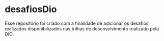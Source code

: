 # desafiosDio
Esse repositório foi criado com a finalidade de adicionar os desafios realizados disponibilizados nas trilhas de desenvolvimento realizado pela DIO.
